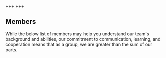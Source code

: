 +++
+++

## Members

While the below list of members may help you understand our team's background
and abilities, our commitment to communication, learning, and cooperation means
that as a group, we are greater than the sum of our parts.
